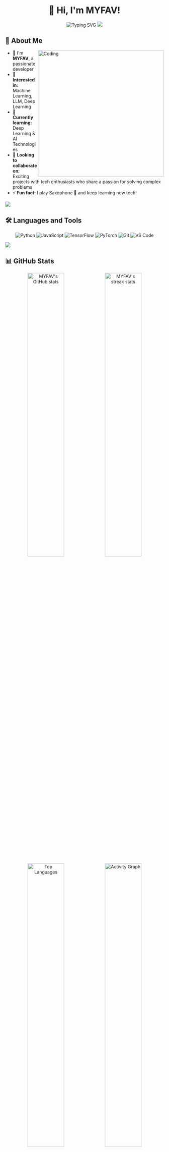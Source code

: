 <div align="center">

# 👋 Hi, I'm MYFAV!

<img src="https://readme-typing-svg.demolab.com?font=Fira+Code&pause=1000&color=36BCF7&center=true&vCenter=true&width=435&lines=Welcome+to+my+GitHub+!;I+wish+you+to+become+your+own+sun;No+need+to+rely+on+who's+light.;Machine+Learning+%26+Deep+Learning+enthusiast;Always+learning+new+technologies!" alt="Typing SVG" />

<img src="https://user-images.githubusercontent.com/73097560/115834477-dbab4500-a447-11eb-908a-139a6edaec5c.gif">

</div>

## 🚀 About Me

<img align="right" alt="Coding" width="400" src="https://cdn.dribbble.com/users/1162077/screenshots/3848914/programmer.gif">

- 🔭 I'm **MYFAV**, a passionate developer
- 👀 **Interested in:** Machine Learning, LLM, Deep Learning
- 🌱 **Currently learning:** Deep Learning & AI Technologies
- 💞️ **Looking to collaborate on:** Exciting projects with tech enthusiasts who share a passion for solving complex problems
- ⚡ **Fun fact:** I play Saxophone 🎷 and keep learning new tech!


<img src="https://user-images.githubusercontent.com/73097560/115834477-dbab4500-a447-11eb-908a-139a6edaec5c.gif">

## 🛠️ Languages and Tools

<div align="center">

![Python](https://img.shields.io/badge/python-3670A0?style=for-the-badge&logo=python&logoColor=ffdd54)
![JavaScript](https://img.shields.io/badge/javascript-%23323330.svg?style=for-the-badge&logo=javascript&logoColor=%23F7DF1E)
![TensorFlow](https://img.shields.io/badge/TensorFlow-%23FF6F00.svg?style=for-the-badge&logo=TensorFlow&logoColor=white)
![PyTorch](https://img.shields.io/badge/PyTorch-%23EE4C2C.svg?style=for-the-badge&logo=PyTorch&logoColor=white)
![Git](https://img.shields.io/badge/git-%23F05033.svg?style=for-the-badge&logo=git&logoColor=white)
![VS Code](https://img.shields.io/badge/Visual%20Studio%20Code-0078d7.svg?style=for-the-badge&logo=visual-studio-code&logoColor=white)

</div>

<img src="https://user-images.githubusercontent.com/73097560/115834477-dbab4500-a447-11eb-908a-139a6edaec5c.gif">

## 📊 GitHub Stats

<div align="center">
  
<img src="https://github-readme-stats.vercel.app/api?username=MYFAV&show_icons=true&count_private=true&theme=tokyonight&hide_border=true&bg_color=0D1117&title_color=36BCF7&icon_color=36BCF7" alt="MYFAV's GitHub stats" width="48%" />

<img src="https://github-readme-streak-stats.herokuapp.com/?user=MYFAV&theme=tokyonight&hide_border=true&background=0D1117&stroke=36BCF7&ring=36BCF7&fire=36BCF7&currStreakLabel=36BCF7" alt="MYFAV's streak stats" width="48%" />

</div>

<div align="center">

<img src="https://github-readme-stats.vercel.app/api/top-langs/?username=MYFAV&layout=compact&theme=tokyonight&hide_border=true&bg_color=0D1117&title_color=36BCF7" alt="Top Languages" width="48%" />

<img src="https://github-readme-activity-graph.vercel.app/graph?username=MYFAV&theme=tokyo-night&hide_border=true&bg_color=0D1117&color=36BCF7&line=36BCF7&point=FFFFFF" alt="Activity Graph" width="48%" />

</div>

<img src="https://user-images.githubusercontent.com/73097560/115834477-dbab4500-a447-11eb-908a-139a6edaec5c.gif">

## 🏆 GitHub Trophies

<div align="center">
  
<img src="https://github-profile-trophy.vercel.app/?username=MYFAV&theme=tokyonight&no-frame=true&no-bg=true&margin-w=4&row=1" alt="GitHub Trophies" />

</div>

<img src="https://user-images.githubusercontent.com/73097560/115834477-dbab4500-a447-11eb-908a-139a6edaec5c.gif">

## 📈 Contribution Graph

<div align="center">

<img src="https://github-readme-activity-graph.vercel.app/graph?username=MYFAV&custom_title=MYFAV's%20Contribution%20Graph&bg_color=0D1117&color=36BCF7&line=36BCF7&point=FFFFFF&area_color=36BCF7&title_color=36BCF7&area=true" alt="Contribution Graph" width="100%"/>

</div>

<img src="https://user-images.githubusercontent.com/73097560/115834477-dbab4500-a447-11eb-908a-139a6edaec5c.gif">

## 👥 Profile Views

<div align="center">

<img src="https://komarev.com/ghpvc/?username=MYFAV&label=Profile%20views&color=36BCF7&style=flat" alt="Profile Views" />

</div>

<div align="center">

### 🌟 "Become your own sun, no need to rely on who's light." 🌟

<img src="https://capsule-render.vercel.app/api?type=waving&color=gradient&height=100&section=footer&text=Thanks%20for%20visiting!&fontSize=16&fontColor=ffffff&animation=twinkling" width="100%"/>

</div>

---

<div align="center">
  
*⭐️ From [MYFAV](https://github.com/MYFAV)*

</div>
